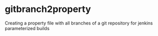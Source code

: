 gitbranch2property
==================

Creating a property file with all branches of a git repository for jenkins parameterized builds
